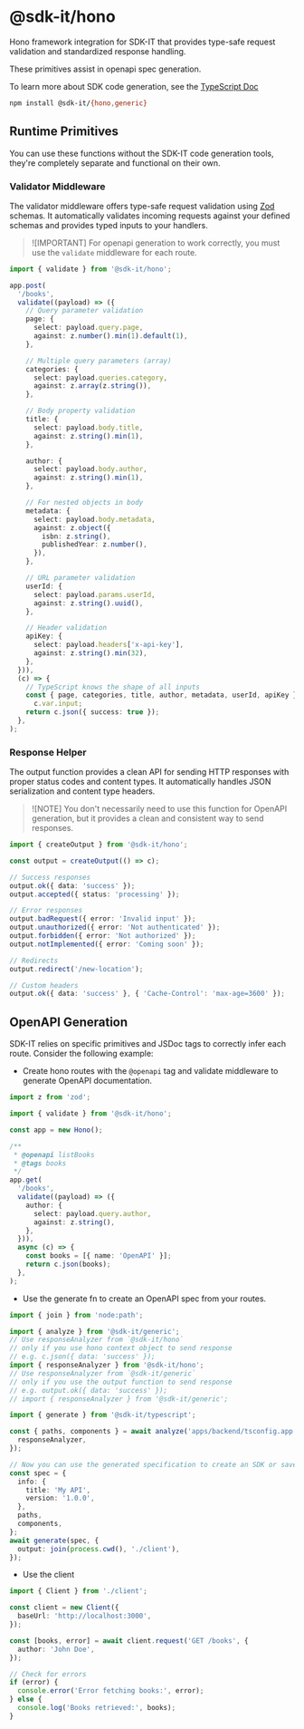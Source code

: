 # @sdk-it/hono

Hono framework integration for SDK-IT that provides type-safe request validation and standardized response handling.

These primitives assist in openapi spec generation.

To learn more about SDK code generation, see the [TypeScript Doc](../typescript/readme.md)

```bash
npm install @sdk-it/{hono,generic}
```

## Runtime Primitives

You can use these functions without the SDK-IT code generation tools, they're completely separate and functional on their own.

### Validator Middleware

The validator middleware offers type-safe request validation using [Zod](https://github.com/colinhacks/zod) schemas. It automatically validates incoming requests against your defined schemas and provides typed inputs to your handlers.

> ![IMPORTANT]
> For openapi generation to work correctly, you must use the `validate` middleware for each route.

```typescript
import { validate } from '@sdk-it/hono';

app.post(
  '/books',
  validate((payload) => ({
    // Query parameter validation
    page: {
      select: payload.query.page,
      against: z.number().min(1).default(1),
    },

    // Multiple query parameters (array)
    categories: {
      select: payload.queries.category,
      against: z.array(z.string()),
    },

    // Body property validation
    title: {
      select: payload.body.title,
      against: z.string().min(1),
    },

    author: {
      select: payload.body.author,
      against: z.string().min(1),
    },

    // For nested objects in body
    metadata: {
      select: payload.body.metadata,
      against: z.object({
        isbn: z.string(),
        publishedYear: z.number(),
      }),
    },

    // URL parameter validation
    userId: {
      select: payload.params.userId,
      against: z.string().uuid(),
    },

    // Header validation
    apiKey: {
      select: payload.headers['x-api-key'],
      against: z.string().min(32),
    },
  })),
  (c) => {
    // TypeScript knows the shape of all inputs
    const { page, categories, title, author, metadata, userId, apiKey } =
      c.var.input;
    return c.json({ success: true });
  },
);
```

### Response Helper

The output function provides a clean API for sending HTTP responses with proper status codes and content types. It automatically handles JSON serialization and content type headers.

> ![NOTE]
> You don't necessarily need to use this function for OpenAPI generation, but it provides a clean and consistent way to send responses.

```typescript
import { createOutput } from '@sdk-it/hono';

const output = createOutput(() => c);

// Success responses
output.ok({ data: 'success' });
output.accepted({ status: 'processing' });

// Error responses
output.badRequest({ error: 'Invalid input' });
output.unauthorized({ error: 'Not authenticated' });
output.forbidden({ error: 'Not authorized' });
output.notImplemented({ error: 'Coming soon' });

// Redirects
output.redirect('/new-location');

// Custom headers
output.ok({ data: 'success' }, { 'Cache-Control': 'max-age=3600' });
```

## OpenAPI Generation

SDK-IT relies on specific primitives and JSDoc tags to correctly infer each route. Consider the following example:

- Create hono routes with the `@openapi` tag and validate middleware to generate OpenAPI documentation.

```typescript
import z from 'zod';

import { validate } from '@sdk-it/hono';

const app = new Hono();

/**
 * @openapi listBooks
 * @tags books
 */
app.get(
  '/books',
  validate((payload) => ({
    author: {
      select: payload.query.author,
      against: z.string(),
    },
  })),
  async (c) => {
    const books = [{ name: 'OpenAPI' }];
    return c.json(books);
  },
);
```

- Use the generate fn to create an OpenAPI spec from your routes.

```typescript
import { join } from 'node:path';

import { analyze } from '@sdk-it/generic';
// Use responseAnalyzer from `@sdk-it/hono`
// only if you use hono context object to send response
// e.g. c.json({ data: 'success' });
import { responseAnalyzer } from '@sdk-it/hono';
// Use responseAnalyzer from `@sdk-it/generic`
// only if you use the output function to send response
// e.g. output.ok({ data: 'success' });
// import { responseAnalyzer } from '@sdk-it/generic';

import { generate } from '@sdk-it/typescript';

const { paths, components } = await analyze('apps/backend/tsconfig.app.json', {
  responseAnalyzer,
});

// Now you can use the generated specification to create an SDK or save it to a file
const spec = {
  info: {
    title: 'My API',
    version: '1.0.0',
  },
  paths,
  components,
};
await generate(spec, {
  output: join(process.cwd(), './client'),
});
```

- Use the client

```typescript
import { Client } from './client';

const client = new Client({
  baseUrl: 'http://localhost:3000',
});

const [books, error] = await client.request('GET /books', {
  author: 'John Doe',
});

// Check for errors
if (error) {
  console.error('Error fetching books:', error);
} else {
  console.log('Books retrieved:', books);
}
```
